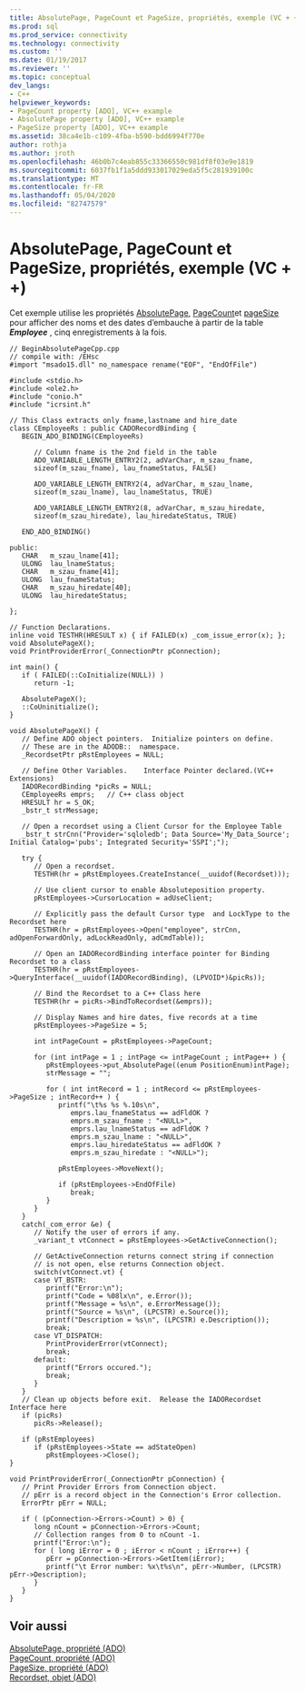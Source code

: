 ```yaml
---
title: AbsolutePage, PageCount et PageSize, propriétés, exemple (VC + +) | Microsoft Docs
ms.prod: sql
ms.prod_service: connectivity
ms.technology: connectivity
ms.custom: ''
ms.date: 01/19/2017
ms.reviewer: ''
ms.topic: conceptual
dev_langs:
- C++
helpviewer_keywords:
- PageCount property [ADO], VC++ example
- AbsolutePage property [ADO], VC++ example
- PageSize property [ADO], VC++ example
ms.assetid: 38ca4e1b-c109-4fba-b590-bdd6994f770e
author: rothja
ms.author: jroth
ms.openlocfilehash: 46b0b7c4eab855c33366550c981df8f03e9e1819
ms.sourcegitcommit: 6037fb1f1a5ddd933017029eda5f5c281939100c
ms.translationtype: MT
ms.contentlocale: fr-FR
ms.lasthandoff: 05/04/2020
ms.locfileid: "82747579"
---
```

# <a name="absolutepage-pagecount-and-pagesize-properties-example-vc"></a>AbsolutePage, PageCount et PageSize, propriétés, exemple (VC + +)
Cet exemple utilise les propriétés [AbsolutePage](../../../ado/reference/ado-api/absolutepage-property-ado.md), [PageCount](../../../ado/reference/ado-api/pagecount-property-ado.md)et [pageSize](../../../ado/reference/ado-api/pagesize-property-ado.md) pour afficher des noms et des dates d’embauche à partir de la table ***Employee*** , cinq enregistrements à la fois.  
  
```  
// BeginAbsolutePageCpp.cpp  
// compile with: /EHsc  
#import "msado15.dll" no_namespace rename("EOF", "EndOfFile")  
  
#include <stdio.h>  
#include <ole2.h>  
#include "conio.h"  
#include "icrsint.h"  
  
// This Class extracts only fname,lastname and hire_date  
class CEmployeeRs : public CADORecordBinding {  
   BEGIN_ADO_BINDING(CEmployeeRs)  
  
      // Column fname is the 2nd field in the table     
      ADO_VARIABLE_LENGTH_ENTRY2(2, adVarChar, m_szau_fname,   
      sizeof(m_szau_fname), lau_fnameStatus, FALSE)  
  
      ADO_VARIABLE_LENGTH_ENTRY2(4, adVarChar, m_szau_lname,   
      sizeof(m_szau_lname), lau_lnameStatus, TRUE)  
  
      ADO_VARIABLE_LENGTH_ENTRY2(8, adVarChar, m_szau_hiredate,   
      sizeof(m_szau_hiredate), lau_hiredateStatus, TRUE)  
  
   END_ADO_BINDING()  
  
public:  
   CHAR   m_szau_lname[41];  
   ULONG  lau_lnameStatus;  
   CHAR   m_szau_fname[41];  
   ULONG  lau_fnameStatus;  
   CHAR   m_szau_hiredate[40];  
   ULONG  lau_hiredateStatus;  
  
};  
  
// Function Declarations.  
inline void TESTHR(HRESULT x) { if FAILED(x) _com_issue_error(x); };  
void AbsolutePageX();  
void PrintProviderError(_ConnectionPtr pConnection);   
  
int main() {  
   if ( FAILED(::CoInitialize(NULL)) )  
      return -1;  
  
   AbsolutePageX();  
   ::CoUninitialize();  
}  
  
void AbsolutePageX() {  
   // Define ADO object pointers.  Initialize pointers on define.  
   // These are in the ADODB::  namespace.  
   _RecordsetPtr pRstEmployees = NULL;  
  
   // Define Other Variables.    Interface Pointer declared.(VC++ Extensions)  
   IADORecordBinding *picRs = NULL;  
   CEmployeeRs emprs;   // C++ class object   
   HRESULT hr = S_OK;  
   _bstr_t strMessage;  
  
   // Open a recordset using a Client Cursor for the Employee Table  
   _bstr_t strCnn("Provider='sqloledb'; Data Source='My_Data_Source'; Initial Catalog='pubs'; Integrated Security='SSPI';");  
  
   try {  
      // Open a recordset.  
      TESTHR(hr = pRstEmployees.CreateInstance(__uuidof(Recordset)));  
  
      // Use client cursor to enable Absoluteposition property.  
      pRstEmployees->CursorLocation = adUseClient;  
  
      // Explicitly pass the default Cursor type  and LockType to the Recordset here   
      TESTHR(hr = pRstEmployees->Open("employee", strCnn, adOpenForwardOnly, adLockReadOnly, adCmdTable));  
  
      // Open an IADORecordBinding interface pointer for Binding Recordset to a class      
      TESTHR(hr = pRstEmployees->QueryInterface(__uuidof(IADORecordBinding), (LPVOID*)&picRs));  
  
      // Bind the Recordset to a C++ Class here      
      TESTHR(hr = picRs->BindToRecordset(&emprs));  
  
      // Display Names and hire dates, five records at a time  
      pRstEmployees->PageSize = 5;  
  
      int intPageCount = pRstEmployees->PageCount;  
  
      for (int intPage = 1 ; intPage <= intPageCount ; intPage++ ) {  
         pRstEmployees->put_AbsolutePage((enum PositionEnum)intPage);  
         strMessage = "";  
  
         for ( int intRecord = 1 ; intRecord <= pRstEmployees->PageSize ; intRecord++ ) {  
            printf("\t%s %s %.10s\n",   
               emprs.lau_fnameStatus == adFldOK ?   
               emprs.m_szau_fname : "<NULL>",  
               emprs.lau_lnameStatus == adFldOK ?   
               emprs.m_szau_lname : "<NULL>",  
               emprs.lau_hiredateStatus == adFldOK ?   
               emprs.m_szau_hiredate : "<NULL>");  
  
            pRstEmployees->MoveNext();  
  
            if (pRstEmployees->EndOfFile)  
               break;  
         }  
      }  
   }  
   catch(_com_error &e) {  
      // Notify the user of errors if any.  
      _variant_t vtConnect = pRstEmployees->GetActiveConnection();  
  
      // GetActiveConnection returns connect string if connection  
      // is not open, else returns Connection object.  
      switch(vtConnect.vt) {  
      case VT_BSTR:  
         printf("Error:\n");  
         printf("Code = %08lx\n", e.Error());  
         printf("Message = %s\n", e.ErrorMessage());  
         printf("Source = %s\n", (LPCSTR) e.Source());  
         printf("Description = %s\n", (LPCSTR) e.Description());  
         break;  
      case VT_DISPATCH:  
         PrintProviderError(vtConnect);  
         break;  
      default:  
         printf("Errors occured.");  
         break;  
      }  
   }  
   // Clean up objects before exit.  Release the IADORecordset Interface here  
   if (picRs)   
      picRs->Release();  
  
   if (pRstEmployees)  
      if (pRstEmployees->State == adStateOpen)  
         pRstEmployees->Close();  
}  
  
void PrintProviderError(_ConnectionPtr pConnection) {  
   // Print Provider Errors from Connection object.  
   // pErr is a record object in the Connection's Error collection.  
   ErrorPtr pErr = NULL;  
  
   if ( (pConnection->Errors->Count) > 0) {  
      long nCount = pConnection->Errors->Count;  
      // Collection ranges from 0 to nCount -1.  
      printf("Error:\n");  
      for ( long iError = 0 ; iError < nCount ; iError++) {  
         pErr = pConnection->Errors->GetItem(iError);  
         printf("\t Error number: %x\t%s\n", pErr->Number, (LPCSTR) pErr->Description);  
      }  
   }  
}  
```  
  
## <a name="see-also"></a>Voir aussi  
 [AbsolutePage, propriété (ADO)](../../../ado/reference/ado-api/absolutepage-property-ado.md)   
 [PageCount, propriété (ADO)](../../../ado/reference/ado-api/pagecount-property-ado.md)   
 [PageSize, propriété (ADO)](../../../ado/reference/ado-api/pagesize-property-ado.md)   
 [Recordset, objet (ADO)](../../../ado/reference/ado-api/recordset-object-ado.md)
